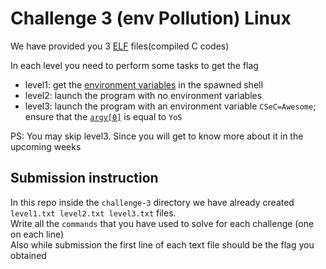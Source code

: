 # Challenge 3 (env Pollution) Linux
We have provided you 3 [ELF](https://en.wikipedia.org/wiki/Executable_and_Linkable_Format) files(compiled C codes)

In each level you need to perform some tasks to get the flag
- level1: get the [environment variables](https://www.geeksforgeeks.org/environment-variables-in-linux-unix/) in the spawned shell
- level2: launch the program with no environment variables
- level3: launch the program with an environment variable `CSeC=Awesome`; ensure that the [`argv[0]`](https://stackoverflow.com/a/3024202) is equal to `YoS`

PS: You may skip level3. Since you will get to know more about it in the upcoming weeks

## Submission instruction
In this repo inside the `challenge-3` directory we have already created `level1.txt level2.txt level3.txt` files.</br> 
Write all the `commands` that you have used to solve for each challenge (one on each line)</br>
Also while submission the first line of each text file should be the flag you obtained
